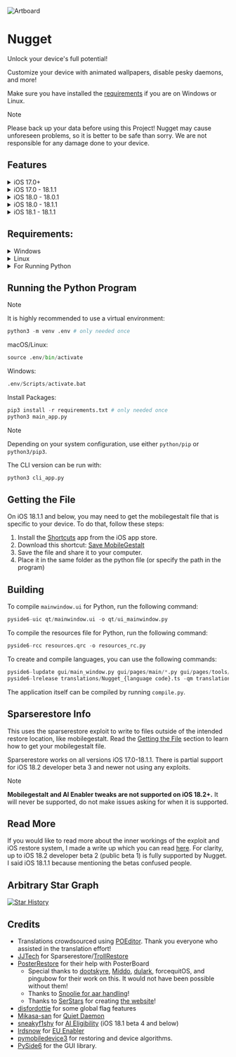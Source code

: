![Artboard][NuggetLogo]

# Nugget
Unlock your device's full potential!

Customize your device with animated wallpapers, disable pesky daemons, and more!

Make sure you have installed the [requirements](#requirements) if you are on Windows or Linux.

> [!NOTE]
> Please back up your data before using this Project! Nugget may cause unforeseen problems, so it is better to be safe than sorry. We are not responsible for any damage done to your device.

## Features
<details>
<summary>iOS 17.0+</summary>

- PosterBoard: Animated wallpapers and descriptors.
  - Community wallpapers can be found [here][WallpapersWebsite]
  - Converting videos to wallpapers
  - Customizing community-made wallpapers via batter files
  - See documentation on the structure of tendies and batter files in [documentation.md](documentation.md)
- Templates: Custom Operations and file editing
  - See documentation on the structure of batter files in [documentation.md](documentation.md)
- Status Bar
  - Change carrier name
  - Change secondary carrier name
  - Enable/Disable the primary or secondary carriers
  - Change the number of WiFi/Cellular bars
  - Change the battery capacity
  - Change battery display detail
  - Change time text
  - Change date text (iPad only)
  - Change breadcrumb text
  - Show numeric WiFi/Cellular strength
  - Hide or show many icons in the status bar
- Springboard Options (from [Cowabunga Lite][CowabungaLite])
  - Set Lock Screen Footnote
  - Disable Lock After Respring
  - Disable Screen Dimming While Charging
  - Disable Low Battery Alerts
- Internal Options (from [Cowabunga Lite][CowabungaLite])
  - Build Version in Status Bar
  - Force Right to Left
  - Force Metal HUD Debug
  - iMessage Diagnostics
  - IDS Diagnostics
  - VC Diagnostics
  - App Store Debug Gesture
  - Notes App Debug Mode
- Disable Daemons:
  - OTAd
  - UsageTrackingAgent
  - Game Center
  - Screen Time Agent
  - Logs, Dumps, and Crash Reports
  - ATWAKEUP
  - Tipsd
  - VPN
  - Chinese WLAN service
  - HealthKit
  - AirPrint
  - Assistive Touch
  - iCloud
  - Internet Tethering (aka Personal Hotspot)
  - PassBook
  - Spotlight
  - Voice Control
- Risky (Hidden) Options:
  - Disable thermalmonitord
  - OTA Killer
  - Custom Resolution
</details>
<details>
<summary>iOS 17.0 - 18.1.1</summary>

- Enable Dynamic Island on any device
- Enable iPhone X gestures on iPhone SEs
- Change Device Model Name (ie what shows in the Settings app)
- Enable Boot Chime
- Enable Charge Limit
- Enable Tap to Wake on unsupported devices (ie iPhone SEs)
- Enable Collision SOS
- Enable Stage Manager
- Disable the Wallpaper Parallax
- Disable Region Restrictions (ie. Shutter Sound)
  - Note: This does not include enabling EU sideloading outside the EU. That will come later.
- Show the Apple Pencil options in Settings app
- Show the Action Button options in Settings app
- Show Internal Storage info (Might cause problems on some devices, use at your own risk)
- EU Enabler (iOS 17.6-)
</details>
<details>
<summary>iOS 18.0 - 18.0.1</summary>

- Feature Flags (iOS 18.1b4-):
  - Enabling lock screen clock animation, lock screen page duplication button, and more!
  - Disabling the new iOS 18 Photos UI (iOS 18.0 betas only, unknown which patched it)
</details>
<details>
<summary>iOS 18.0 - 18.1.1</summary>

- Enable iPhone 16 camera button page in the Settings app
- Enable AOD & AOD Vibrancy on any device
</details>
<details>
<summary>iOS 18.1 - 18.1.1</summary>

- AI Enabler
- Device Spoofing
</details>

## Requirements:
<details>
<summary>Windows</summary>
  
  - Either the [Apple Devices (from Microsoft Store)][AppleDevices] App or [iTunes (from Apple website)][iTunes]
</details>

<details>
<summary>Linux</summary>

  - [usbmuxd][usbmuxdGitHub]
  - [libimobiledevice][libimobiledeviceGitHub]
</details>

<details>
<summary>For Running Python</summary>

  - [pymobiledevice3][pymobiledevice3GitHub]
  - [PySide6][PySide6Doc]
  - Python 3.8 or newer
</details>

## Running the Python Program
> [!NOTE]
> It is highly recommended to use a virtual environment:
> ```py
> python3 -m venv .env # only needed once
> ```
macOS/Linux:
```py
source .env/bin/activate
```
Windows:
```py
.env/Scripts/activate.bat
```
Install Packages:
```py
pip3 install -r requirements.txt # only needed once
python3 main_app.py
```
> [!NOTE]
> Depending on your system configuration, use either `python/pip` or `python3/pip3`.

The CLI version can be run with:
```py 
python3 cli_app.py
```

## Getting the File
On iOS 18.1.1 and below, you may need to get the mobilegestalt file that is specific to your device. To do that, follow these steps:
1. Install the [Shortcuts][ShortcutsApp] app from the iOS app store.
2. Download this shortcut: [Save MobileGestalt][MobilegestaltShortcut]
3. Save the file and share it to your computer.
4. Place it in the same folder as the python file (or specify the path in the program)

## Building
To compile `mainwindow.ui` for Python, run the following command:
```py
pyside6-uic qt/mainwindow.ui -o qt/ui_mainwindow.py
```

To compile the resources file for Python, run the following command:
```py
pyside6-rcc resources.qrc -o resources_rc.py
```

To create and compile languages, you can use the following commands:
```py
pyside6-lupdate gui/main_window.py gui/pages/main/*.py gui/pages/tools/*.py gui/dialogs.py qt/mainwindow.ui devicemanagement/device_manager.py exceptions/*.py tweaks/*.py tweaks/posterboard/*.py tweaks/posterboard/template_options/*.py controllers/*.py -ts translations/Nugget_{language code}.ts # generate/update the language file
pyside6-lrelease translations/Nugget_{language code}.ts -qm translations/Nugget_{language code}.qm # compile to binary
```

The application itself can be compiled by running `compile.py`.

## Sparserestore Info
This uses the sparserestore exploit to write to files outside of the intended restore location, like mobilegestalt. Read the [Getting the File](#getting-the-file) section to learn how to get your mobilegestalt file.

Sparserestore works on all versions iOS 17.0-18.1.1. There is partial support for iOS 18.2 developer beta 3 and newer not using any exploits.

> [!NOTE]
> **Mobilegestalt and AI Enabler tweaks are not supported on iOS 18.2+.** It will never be supported, do not make issues asking for when it is supported.

## Read More
If you would like to read more about the inner workings of the exploit and iOS restore system, I made a write up which you can read [here][ReadMoreGist].
For clarity, up to iOS 18.2 developer beta 2 (public beta 1) is fully supported by Nugget. I said iOS 18.1.1 because mentioning the betas confused people.

## Arbitrary Star Graph
<a href="https://www.star-history.com/#leminlimez/Nugget&Date">
  <picture>
    <source media="(prefers-color-scheme: dark)" srcset="https://api.star-history.com/svg?repos=leminlimez/Nugget&type=Date&theme=dark" />
    <source media="(prefers-color-scheme: light)" srcset="https://api.star-history.com/svg?repos=leminlimez/Nugget&type=Date" />
    <img alt="Star History" src="https://api.star-history.com/svg?repos=leminlimez/Nugget&type=Date" />
  </picture>
</a>

## Credits
- Translations crowdsourced using [POEditor][POEditorJoin]. Thank you everyone who assisted in the translation effort!
- [JJTech][JJTechGitHub] for Sparserestore/[TrollRestore][TrollStoreGitHub]
- [PosterRestore][PosterRestoreDiscord] for their help with PosterBoard
  - Special thanks to [dootskyre][dootskyreX], [Middo][MiddoX], [dulark][dularkGitHub], forcequitOS, and pingubow for their work on this. It would not have been possible without them!
  - Thanks to [Snoolie for aar handling][python-aar-stuffGitHub]!
  - Thanks to [SerStars][SerStarsX] for creating [the website][WallpapersWebsite]!
- [disfordottie][disfordottieX] for some global flag features
- [Mikasa-san][Mikasa-sanGitHub] for [Quiet Daemon][QuietDaemonGitHub]
- [sneakyf1shy][sneakyf1shyGitHub] for [AI Eligibility][AIEligibilityGist] (iOS 18.1 beta 4 and below)
- [lrdsnow][lrdsnowGitHub] for [EU Enabler][EUEnablerGitHub]
- [pymobiledevice3][pymobiledevice3GitHub] for restoring and device algorithms.
- [PySide6][PySide6Doc] for the GUI library.

[NuggetLogo]: https://raw.githubusercontent.com/leminlimez/Nugget/refs/heads/main/credits/small_nugget.png
[CowabungaLite]: https://github.com/leminlimez/CowabungaLite
[WallpapersWebsite]: https://cowabun.ga/wallpapers
[AppleDevices]: https://apps.microsoft.com/detail/9np83lwlpz9k
[iTunes]: https://support.apple.com/en-us/106372
[usbmuxdGitHub]: https://github.com/libimobiledevice/usbmuxd
[libimobiledeviceGitHub]: https://github.com/libimobiledevice/libimobiledevice
[ShortcutsApp]: https://apps.apple.com/us/app/shortcuts/id915249334
[MobilegestaltShortcut]: https://www.icloud.com/shortcuts/d6f0a136ddda4714a80750512911c53b
[ReadMoreGist]: https://gist.github.com/leminlimez/c602c067349140fe979410ef69d39c28

[POEditorJoin]: https://poeditor.com/join/project/UTqpVSE2UD
[JJTechGitHub]: https://github.com/JJTech0130
[TrollStoreGitHub]: https://github.com/JJTech0130/TrollRestore
[PosterRestoreDiscord]: https://discord.gg/gWtzTVhMvh
[dootskyreX]: https://x.com/dootskyre
[MiddoX]: https://x.com/MWRevamped
[dularkGitHub]: https://github.com/dularkian
[SerStarsX]: https://x.com/SerStars_lol
[disfordottieX]: https://x.com/disfordottie
[Mikasa-sanGitHub]: https://github.com/Mikasa-san
[QuietDaemonGitHub]: https://github.com/Mikasa-san/QuietDaemon
[sneakyf1shyGitHub]: https://github.com/f1shy-dev
[lrdsnowGitHub]: https://github.com/Lrdsnow
[EUEnablerGitHub]: https://github.com/Lrdsnow/EUEnabler
[pymobiledevice3GitHub]: https://github.com/doronz88/pymobiledevice3
[PySide6Doc]: https://doc.qt.io/qtforpython-6/
[python-aar-stuffGitHub]: https://github.com/0xilis/python-aar-stuff
[AIEligibilityGist]: https://gist.github.com/f1shy-dev/23b4a78dc283edd30ae2b2e6429129b5

